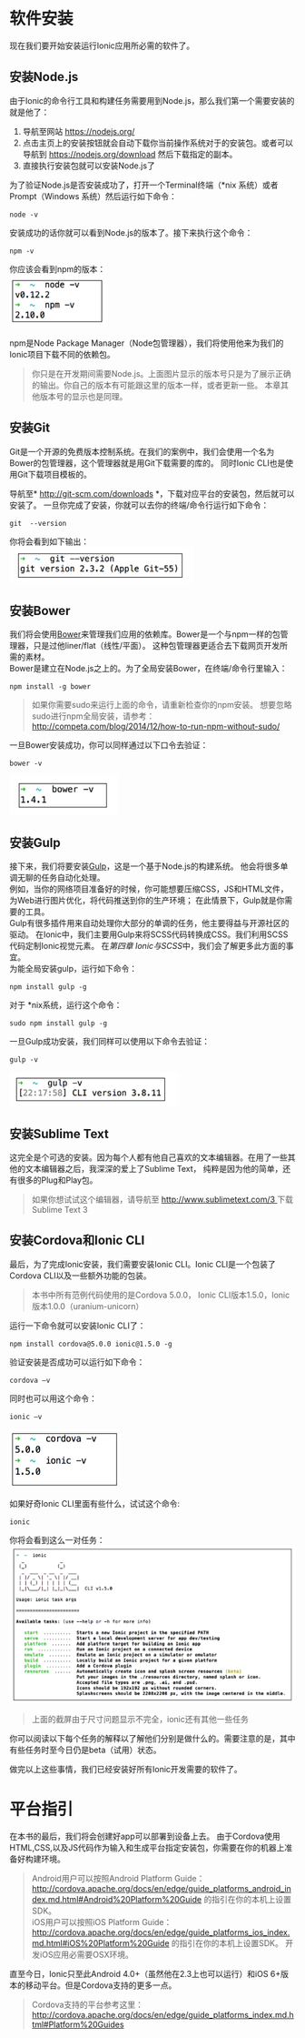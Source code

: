 # 软件安装 
现在我们要开始安装运行Ionic应用所必需的软件了。  

## 安装Node.js
由于Ionic的命令行工具和构建任务需要用到Node.js，那么我们第一个需要安装的就是他了：
1. 导航至网站 https://nodejs.org/
2. 点击主页上的安装按钮就会自动下载你当前操作系统对于的安装包。或者可以导航到 https://nodejs.org/download 然后下载指定的副本。
3. 直接执行安装包就可以安装Node.js了

为了验证Node.js是否安装成功了，打开一个Terminal终端（*nix 系统）或者Prompt（Windows 系统）然后运行如下命令：
```
node -v
```
安装成功的话你就可以看到Node.js的版本了。接下来执行这个命令：
```
npm -v
```
你应该会看到npm的版本：  
![screentshot](imgs/chapter-2-1.png '')    
  
npm是Node Package Manager（Node包管理器），我们将使用他来为我们的Ionic项目下载不同的依赖包。  
  
> 你只是在开发期间需要Node.js。上面图片显示的版本号只是为了展示正确的输出。你自己的版本有可能跟这里的版本一样，或者更新一些。
本章其他版本号的显示也是同理。
  
## 安装Git
Git是一个开源的免费版本控制系统。在我们的案例中，我们会使用一个名为Bower的包管理器，这个管理器就是用Git下载需要的库的。
同时Ionic CLI也是使用Git下载项目模板的。  
  
导航至* http://git-scm.com/downloads *，下载对应平台的安装包，然后就可以安装了。
一旦你完成了安装，你就可以去你的终端/命令行运行如下命令：
```
git  --version
```
你将会看到如下输出：  
![screentshot](imgs/chapter-2-2.png '')    
  

## 安装Bower
我们将会使用[Bower](http://bower.io)来管理我们应用的依赖库。Bower是一个与npm一样的包管理器，只是过他liner/flat（线性/平面）。
这种包管理器更适合去下载网页开发所需的素材。  
Bower是建立在Node.js之上的。为了全局安装Bower，在终端/命令行里输入：  
```
npm install -g bower
```
  
> 如果你需要sudo来运行上面的命令，请重新检查你的npm安装。
想要忽略sudo进行npm全局安装，请参考：http://competa.com/blog/2014/12/how-to-run-npm-without-sudo/

一旦Bower安装成功，你可以同样通过以下口令去验证：  
```
bower -v
```
![screentshot](imgs/chapter-2-3.png '')    
  
## 安装Gulp
接下来，我们将要安装[Gulp](http://gulpjs.com/)，这是一个基于Node.js的构建系统。
他会将很多单调无聊的任务自动化处理。  
例如，当你的网络项目准备好的时候，你可能想要压缩CSS，JS和HTML文件，为Web进行图片优化，将代码推送到你的生产环境；
在此情景下，Gulp就是你需要的工具。  
Gulp有很多插件用来自动处理你大部分的单调的任务，他主要得益与开源社区的驱动。
在Ionic中，我们主要用Gulp来将SCSS代码转换成CSS。我们利用SCSS代码定制Ionic视觉元素。
在*第四章 Ionic与SCSS*中，我们会了解更多此方面的事宜。  
为能全局安装gulp，运行如下命令：
```
npm install gulp -g
```
对于 *nix系统，运行这个命令：
```
sudo npm install gulp -g
```
一旦Gulp成功安装，我们同样可以使用以下命令去验证：
```
gulp -v
```
![screentshot](imgs/chapter-2-4.png '')   
  
## 安装Sublime Text
这完全是个可选的安装。因为每个人都有他自己喜欢的文本编辑器。在用了一些其他的文本编辑器之后，我深深的爱上了Sublime Text，
纯粹是因为他的简单，还有很多的Plug和Play包。  
  
> 如果你想试试这个编辑器，请导航至 [http://www.sublimetext.com/3 ](http://www.sublimetext.com/3 )下载Sublime Text 3
  
## 安装Cordova和Ionic CLI
最后，为了完成Ionic安装，我们需要安装Ionic CLI。Ionic CLI是一个包装了Cordova CLI以及一些额外功能的包装。
> 本书中所有范例代码使用的是Cordova 5.0.0， Ionic CLI版本1.5.0，Ionic版本1.0.0（uranium-unicorn）

运行一下命令就可以安装Ionic CLI了：
```
npm install cordova@5.0.0 ionic@1.5.0 -g
```
验证安装是否成功可以运行如下命令：
```
cordova –v
```
同时也可以用这个命令：
```
ionic –v
```
![screentshot](imgs/chapter-2-5.png '') 
  
如果好奇Ionic CLI里面有些什么，试试这个命令:
```
ionic
```
你将会看到这么一对任务：  
![screentshot](imgs/chapter-2-6.png '') 
  
> 上面的截屏由于尺寸问题显示不完全，ionic还有其他一些任务

你可以阅读以下每个任务的解释以了解他们分别是做什么的。需要注意的是，其中有些任务时至今日仍是beta（试用）状态。  
  
做完以上这些事情，我们已经安装好所有Ionic开发需要的软件了。  

# 平台指引
在本书的最后，我们将会创建好app可以部署到设备上去。
由于Cordova使用HTML,CSS,以及JS代码作为输入和生成平台指定安装包，你需要在你的机器上准备好构建环境。
> Android用户可以按照Android Platform Guide： http://cordova.apache.org/docs/en/edge/guide_platforms_android_index.md.html#Android%20Platform%20Guide
的指引在你的本机上设置SDK。  
> iOS用户可以按照iOS Platform Guide：http://cordova.apache.org/docs/en/edge/guide_platforms_ios_index.md.html#iOS%20Platform%20Guide
的指引在你的本机上设置SDK。
> 开发iOS应用必需要OSX环境。

直至今日，Ionic只至此Android 4.0+（虽然他在2.3上也可以运行）和iOS 6+版本的移动平台。但是Cordova支持的更多一点。
> Cordova支持的平台参考这里：http://cordova.apache.org/docs/en/edge/guide_platforms_index.md.html#Platform%20Guides
